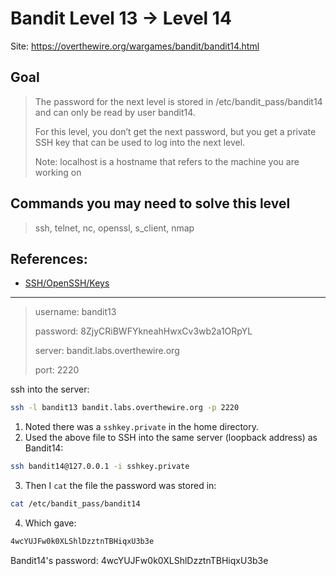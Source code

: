 # Bandit Level 13 → Level 14

Site: https://overthewire.org/wargames/bandit/bandit14.html
## Goal
> The password for the next level is stored in /etc/bandit_pass/bandit14 and can only be read by user bandit14. 
> 
> For this level, you don’t get the next password, but you get a private SSH key that can be used to log into the next level. 
> 
> Note: localhost is a hostname that refers to the machine you are working on

## Commands you may need to solve this level
> ssh, telnet, nc, openssl, s_client, nmap

## References:
* [SSH/OpenSSH/Keys](https://help.ubuntu.com/community/SSH/OpenSSH/Keys)

-----------------

> username: bandit13
>
> password: 8ZjyCRiBWFYkneahHwxCv3wb2a1ORpYL
>
> server: bandit.labs.overthewire.org
>
> port: 2220

ssh into the server:
```bash
ssh -l bandit13 bandit.labs.overthewire.org -p 2220
```

1. Noted there was a `sshkey.private` in the home directory.
2. Used the above file to SSH into the same server (loopback address) as Bandit14:
```bash
ssh bandit14@127.0.0.1 -i sshkey.private
```
3. Then I `cat` the file the password was stored in:
```bash
cat /etc/bandit_pass/bandit14
```
4. Which gave:
```bash
4wcYUJFw0k0XLShlDzztnTBHiqxU3b3e
```

Bandit14's password: 4wcYUJFw0k0XLShlDzztnTBHiqxU3b3e
